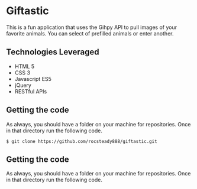 # Giftastic

This is a fun application that uses the Gihpy API to pull images of your favorite animals.  You can select of prefilled animals or enter another.  

## Technologies Leveraged
* HTML 5
* CSS 3
* Javascript ES5
* jQuery
* RESTful APIs

## Getting the code

As always, you should have a folder on your machine for repositories.  Once in that directory run the following code.

```
$ git clone https://github.com/rocsteady888/giftastic.git
```

## Getting the code

As always, you should have a folder on your machine for repositories.  Once in that directory run the following code.


